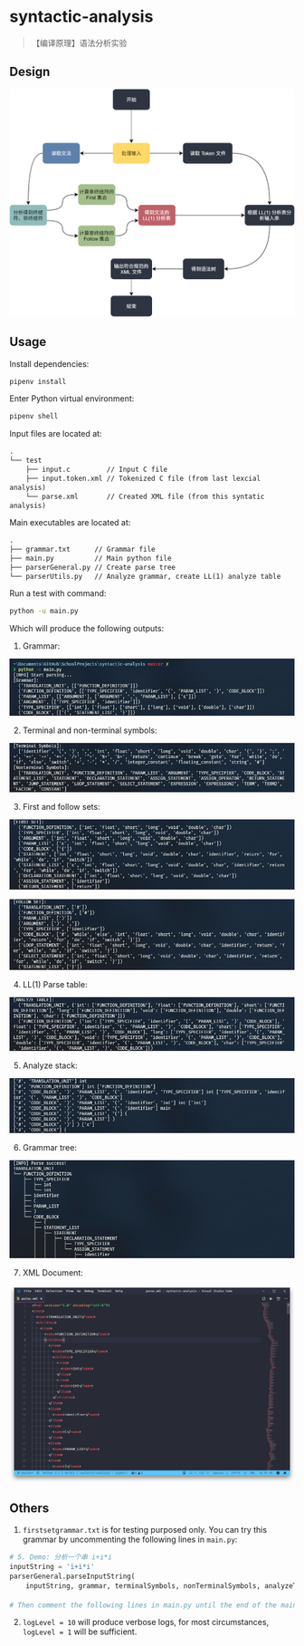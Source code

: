 # syntactic-analysis

> 【编译原理】语法分析实验

## Design

![](docs/images/ll1.png)

## Usage

Install dependencies:

```bash
pipenv install
```

Enter Python virtual environment:

```bash
pipenv shell
```

Input files are located at:

```
.
└── test
    ├── input.c         // Input C file
    ├── input.token.xml // Tokenized C file (from last lexcial analysis)
    └── parse.xml       // Created XML file (from this syntatic analysis)
```

Main executables are located at:

```
.
├── grammar.txt      // Grammar file
├── main.py          // Main python file
├── parserGeneral.py // Create parse tree
└── parserUtils.py   // Analyze grammar, create LL(1) analyze table
```

Run a test with command:

```bash
python -u main.py
```

Which will produce the following outputs:

1. Grammar:

![](docs/images/grammar.png)

2. Terminal and non-terminal symbols:

![](docs/images/term_non.png)

3. First and follow sets:

![](docs/images/first.png)

![](docs/images/follow.png)

4. LL(1) Parse table:

![](docs/images/ll1_table.png)

5. Analyze stack:

![](docs/images/parse.png)

6. Grammar tree:

![](docs/images/parsetree.png)

7. XML Document:

![](docs/images/xml.png)

## Others

1. `firstsetgrammar.txt`  is for testing purposed only. You can try this grammar by uncommenting the following lines in `main.py`:

```python
# 5. Demo: 分析一个串 i+i*i
inputString = 'i+i*i'
parserGeneral.parseInputString(
    inputString, grammar, terminalSymbols, nonTerminalSymbols, analyzeTable)

# Then comment the following lines in main.py until the end of the main function.
```

2. `logLevel = 10` will produce verbose logs, for most circumstances, `logLevel = 1` will be sufficient.